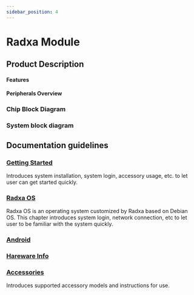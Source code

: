 ```yaml
---
sidebar_position: 4
---
```


# Radxa Module

<!-- Module 更改为具体的产品名 -->

## Product Description

<Tabs queryString="target">
  <TabItem value="xxx" label="xxx Core">

#### Features

</TabItem>

<TabItem value="xxx-io-board" label="XXX IO Board">

#### Peripherals Overview

</TabItem>

</Tabs>

### Chip Block Diagram

### System block diagram

## Documentation guidelines

### [Getting Started](/template/module/getting-started)

Introduces system installation, system login, accessory usage, etc. to let user can get started quickly.

### [Radxa OS](/template/module/radxa-os)

Radxa OS is an operating system customized by Radxa based on Debian OS.
This chapter introduces system login, network connection, etc to let user to be familiar with the system quickly.

### [Android](/template/module/android)

### [Hareware Info](/template/module/hardware)

### [Accessories](/template/module/accessories)

Introduces supported accessory models and instructions for use.
